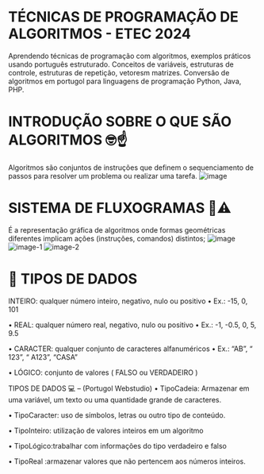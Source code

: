 # TÉCNICAS DE PROGRAMAÇÃO DE ALGORITMOS - ETEC 2024
Aprendendo técnicas de programação com algoritmos, exemplos práticos usando português estruturado. Conceitos de variáveis, estruturas de controle, estruturas de repetição, vetoresm matrizes. Conversão de algoritmos em portugol para linguagens de programação Python, Java, PHP.

# INTRODUÇÃO SOBRE O QUE SÃO ALGORITMOS 🤓☝️
Algoritmos são conjuntos de instruções que definem o sequenciamento de passos para resolver um problema ou realizar uma tarefa.
![image](https://github.com/user-attachments/assets/0058f704-79d0-4d7f-9198-7554e8383b0a)

# SISTEMA DE FLUXOGRAMAS 👀⚠️
É a representação gráfica de algoritmos onde formas geométricas diferentes implicam ações (instruções, comandos) distintos;
![image](https://github.com/user-attachments/assets/65685686-c103-440c-855c-03b507128613)
![image-1](https://github.com/user-attachments/assets/fe286955-73f4-4be7-9dfa-dfbdf47ee3ba)
![image-2](https://github.com/user-attachments/assets/5eb9c90f-d8c9-4f29-9d0d-ab1088c4bef9)


# 📌 TIPOS DE DADOS
INTEIRO: qualquer número inteiro, negativo, nulo ou positivo
• Ex.: -15, 0, 101

• REAL: qualquer número real, negativo, nulo ou positivo
• Ex.: -1, -0.5, 0, 5, 9.5

• CARACTER: qualquer conjunto de caracteres alfanuméricos
• Ex.: “AB”, “ 123”, “ A123”, “CASA”

• LÓGICO: conjunto de valores ( FALSO ou VERDADEIRO )



TIPOS DE DADOS 💻 – (Portugol Webstudio)
• TipoCadeia: Armazenar em uma variável, um texto ou uma quantidade grande de caracteres.

• TipoCaracter: uso de símbolos, letras ou outro tipo de conteúdo.

• TipoInteiro: utilização de valores inteiros em um algoritmo

• TipoLógico:trabalhar com informações do tipo verdadeiro e falso

• TipoReal :armazenar valores que não pertencem aos números inteiros.
